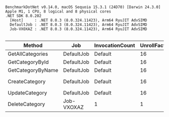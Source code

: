 ```

BenchmarkDotNet v0.14.0, macOS Sequoia 15.3.1 (24D70) [Darwin 24.3.0]
Apple M1, 1 CPU, 8 logical and 8 physical cores
.NET SDK 8.0.202
  [Host]     : .NET 8.0.3 (8.0.324.11423), Arm64 RyuJIT AdvSIMD
  DefaultJob : .NET 8.0.3 (8.0.324.11423), Arm64 RyuJIT AdvSIMD
  Job-VXOXAZ : .NET 8.0.3 (8.0.324.11423), Arm64 RyuJIT AdvSIMD


```
| Method            | Job        | InvocationCount | UnrollFactor | Mean        | Error       | StdDev      | Median      | Gen0   | Allocated |
|------------------ |----------- |---------------- |------------- |------------:|------------:|------------:|------------:|-------:|----------:|
| GetAllCategories  | DefaultJob | Default         | 16           |    360.0 μs |     6.86 μs |     7.04 μs |    361.7 μs |      - |    4.3 KB |
| GetCategoryById   | DefaultJob | Default         | 16           |    392.1 μs |     7.83 μs |    11.73 μs |    392.2 μs |      - |   4.31 KB |
| GetCategoryByName | DefaultJob | Default         | 16           |    413.0 μs |    11.76 μs |    32.98 μs |    403.4 μs | 0.4883 |   4.49 KB |
| CreateCategory    | DefaultJob | Default         | 16           | 10,596.3 μs | 1,542.27 μs | 4,547.42 μs | 10,967.2 μs |      - |    5.3 KB |
| UpdateCategory    | DefaultJob | Default         | 16           |    660.3 μs |    27.88 μs |    76.80 μs |    644.6 μs |      - |    5.2 KB |
| DeleteCategory    | Job-VXOXAZ | 1               | 1            |  1,117.9 μs |    33.96 μs |    95.23 μs |  1,111.7 μs |      - |  37.68 KB |
